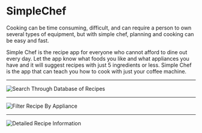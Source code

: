 # SimpleChef


Cooking can be time consuming, difficult, and can require a person to own several types of equipment, but with simple chef, planning and cooking can be easy and fast.

 Simple Chef is the recipe app for everyone who cannot afford to dine out every day. Let the app know what foods you like and what appliances you have and it will suggest recipes with just 5 ingredients or less.  Simple Chef is the app that can teach you how to cook with just your coffee machine.

-----------

![Search Through Database of Recipes](http://i.imgur.com/92fGe6b.png=100x100 "Search Through Database of Recipes")

-----------

![Filter Recipe By Appliance](http://i.imgur.com/TYINMzr.png=100x100 "Filter Recipe By Appliance")

-----------

![Detailed Recipe Information](http://imgur.com/JA5DCXa.png=100x100 "Detailed Recipe Information")

